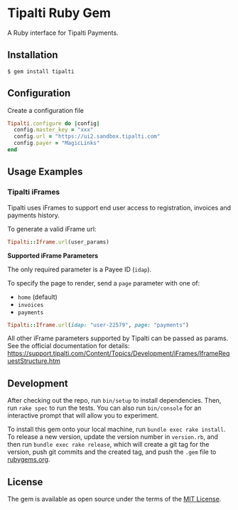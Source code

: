 # Tipalti Ruby Gem

A Ruby interface for Tipalti Payments.

## Installation

    $ gem install tipalti

## Configuration

Create a configuration file

```ruby
Tipalti.configure do |config|
  config.master_key = "xxx"
  config.url = "https://ui2.sandbox.tipalti.com"
  config.payer = "MagicLinks"
end
```

## Usage Examples

### Tipalti iFrames ###

Tipalti uses iFrames to support end user access to registration, invoices and payments history.

To generate a valid iFrame url:

```ruby
Tipalti::Iframe.url(user_params)
```
__Supported iFrame Parameters__

The only required parameter is a Payee ID (`idap`).

To specify the page to render, send a `page` parameter with one of:
* `home` (default)
* `invoices`
* `payments`

```ruby
Tipalti::Iframe.url(idap: "user-22579", page: "payments")
```

All other iFrame parameters supported by Tipalti can be passed as params. See the official documentation for details:
https://support.tipalti.com/Content/Topics/Development/iFrames/IframeRequestStructure.htm

## Development

After checking out the repo, run `bin/setup` to install dependencies. Then, run `rake spec` to run the tests. You can also run `bin/console` for an interactive prompt that will allow you to experiment.

To install this gem onto your local machine, run `bundle exec rake install`. To release a new version, update the version number in `version.rb`, and then run `bundle exec rake release`, which will create a git tag for the version, push git commits and the created tag, and push the `.gem` file to [rubygems.org](https://rubygems.org).

## License

The gem is available as open source under the terms of the [MIT License](https://opensource.org/licenses/MIT).
